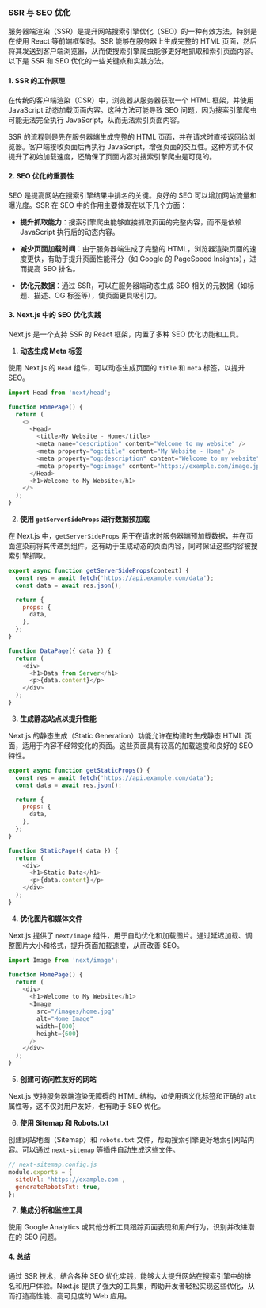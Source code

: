 ### SSR 与 SEO 优化

服务器端渲染（SSR）是提升网站搜索引擎优化（SEO）的一种有效方法，特别是在使用 React 等前端框架时。SSR 能够在服务器上生成完整的 HTML 页面，然后将其发送到客户端浏览器，从而使搜索引擎爬虫能够更好地抓取和索引页面内容。以下是 SSR 和 SEO 优化的一些关键点和实践方法。

#### 1. **SSR 的工作原理**

在传统的客户端渲染（CSR）中，浏览器从服务器获取一个 HTML 框架，并使用 JavaScript 动态加载页面内容。这种方法可能导致 SEO 问题，因为搜索引擎爬虫可能无法完全执行 JavaScript，从而无法索引页面内容。

SSR 的流程则是先在服务器端生成完整的 HTML 页面，并在请求时直接返回给浏览器。客户端接收页面后再执行 JavaScript，增强页面的交互性。这种方式不仅提升了初始加载速度，还确保了页面内容对搜索引擎爬虫是可见的。

#### 2. **SEO 优化的重要性**

SEO 是提高网站在搜索引擎结果中排名的关键。良好的 SEO 可以增加网站流量和曝光度。SSR 在 SEO 中的作用主要体现在以下几个方面：

- **提升抓取能力**：搜索引擎爬虫能够直接抓取页面的完整内容，而不是依赖 JavaScript 执行后的动态内容。
  
- **减少页面加载时间**：由于服务器端生成了完整的 HTML，浏览器渲染页面的速度更快，有助于提升页面性能评分（如 Google 的 PageSpeed Insights），进而提高 SEO 排名。

- **优化元数据**：通过 SSR，可以在服务器端动态生成 SEO 相关的元数据（如标题、描述、OG 标签等），使页面更具吸引力。

#### 3. **Next.js 中的 SEO 优化实践**

Next.js 是一个支持 SSR 的 React 框架，内置了多种 SEO 优化功能和工具。

1. **动态生成 Meta 标签**

使用 Next.js 的 `Head` 组件，可以动态生成页面的 `title` 和 `meta` 标签，以提升 SEO。

```javascript
import Head from 'next/head';

function HomePage() {
  return (
    <>
      <Head>
        <title>My Website - Home</title>
        <meta name="description" content="Welcome to my website" />
        <meta property="og:title" content="My Website - Home" />
        <meta property="og:description" content="Welcome to my website" />
        <meta property="og:image" content="https://example.com/image.jpg" />
      </Head>
      <h1>Welcome to My Website</h1>
    </>
  );
}
```

2. **使用 `getServerSideProps` 进行数据预加载**

在 Next.js 中，`getServerSideProps` 用于在请求时服务器端预加载数据，并在页面渲染前将其传递到组件。这有助于生成动态的页面内容，同时保证这些内容被搜索引擎抓取。

```javascript
export async function getServerSideProps(context) {
  const res = await fetch('https://api.example.com/data');
  const data = await res.json();

  return {
    props: {
      data,
    },
  };
}

function DataPage({ data }) {
  return (
    <div>
      <h1>Data from Server</h1>
      <p>{data.content}</p>
    </div>
  );
}
```

3. **生成静态站点以提升性能**

Next.js 的静态生成（Static Generation）功能允许在构建时生成静态 HTML 页面，适用于内容不经常变化的页面。这些页面具有较高的加载速度和良好的 SEO 特性。

```javascript
export async function getStaticProps() {
  const res = await fetch('https://api.example.com/data');
  const data = await res.json();

  return {
    props: {
      data,
    },
  };
}

function StaticPage({ data }) {
  return (
    <div>
      <h1>Static Data</h1>
      <p>{data.content}</p>
    </div>
  );
}
```

4. **优化图片和媒体文件**

Next.js 提供了 `next/image` 组件，用于自动优化和加载图片。通过延迟加载、调整图片大小和格式，提升页面加载速度，从而改善 SEO。

```javascript
import Image from 'next/image';

function HomePage() {
  return (
    <div>
      <h1>Welcome to My Website</h1>
      <Image
        src="/images/home.jpg"
        alt="Home Image"
        width={800}
        height={600}
      />
    </div>
  );
}
```

5. **创建可访问性友好的网站**

Next.js 支持服务器端渲染无障碍的 HTML 结构，如使用语义化标签和正确的 `alt` 属性等，这不仅对用户友好，也有助于 SEO 优化。

6. **使用 Sitemap 和 Robots.txt**

创建网站地图（Sitemap）和 `robots.txt` 文件，帮助搜索引擎更好地索引网站内容。可以通过 `next-sitemap` 等插件自动生成这些文件。

```javascript
// next-sitemap.config.js
module.exports = {
  siteUrl: 'https://example.com',
  generateRobotsTxt: true,
};
```

7. **集成分析和监控工具**

使用 Google Analytics 或其他分析工具跟踪页面表现和用户行为，识别并改进潜在的 SEO 问题。

#### 4. **总结**

通过 SSR 技术，结合各种 SEO 优化实践，能够大大提升网站在搜索引擎中的排名和用户体验。Next.js 提供了强大的工具集，帮助开发者轻松实现这些优化，从而打造高性能、高可见度的 Web 应用。